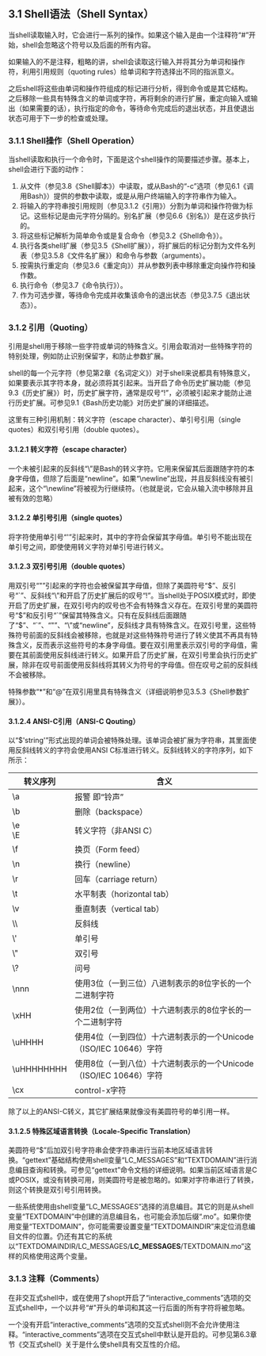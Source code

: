 ## 3.1 Shell语法（Shell Syntax）

当shell读取输入时，它会进行一系列的操作。如果这个输入是由一个注释符“#”开始，shell会忽略这个符号以及后面的所有内容。

如果输入的不是注释，粗略的讲，shell会读取这行输入并将其分为单词和操作符，利用引用规则（quoting rules）给单词和字符选择出不同的指派意义。

之后shell将这些由单词和操作符组成的标记进行分析，得到命令或是其它结构。之后移除一些具有特殊含义的单词或字符，再将剩余的进行扩展，重定向输入或输出（如果需要的话），执行指定的命令，等待命令完成后的退出状态，并且使退出状态可用于下一步的检查或处理。

### 3.1.1 Shell操作（Shell Operation）

当shell读取和执行一个命令时，下面是这个shell操作的简要描述步骤。基本上，shell会进行下面的动作：

1. 从文件（参见3.8《Shell脚本》）中读取，或从Bash的“-c”选项（参见6.1《调用Bash》）提供的参数中读取，或是从用户终端输入的字符串作为输入。
2. 将输入的字符串按引用规则（参见3.1.2《引用》）分割为单词和操作符做为标记。这些标记是由元字符分隔的。别名扩展（参见6.6《别名》）是在这步执行的。
3. 将这些标记解析为简单命令或是复合命令（参见3.2《Shell命令》）。
4. 执行各类shell扩展（参见3.5《Shell扩展》），将扩展后的标记分割为文件名列表（参见3.5.8《文件名扩展》）和命令与参数（arguments）。
5. 按需执行重定向（参见3.6《重定向》）并从参数列表中移除重定向操作符和操作数。
6. 执行命令（参见3.7《命令执行》）。
7. 作为可选步骤，等待命令完成并收集该命令的退出状态（参见3.7.5《退出状态》）。

### 3.1.2 引用（Quoting）

引用是shell用于移除一些字符或单词的特殊含义。引用会取消对一些特殊字符的特别处理，例如防止识别保留字，和防止参数扩展。

shell的每一个元字符（参见第2章《名词定义》）对于shell来说都具有特殊意义，如果要表示其字符本身，就必须将其引起来。当开启了命令历史扩展功能（参见9.3《历史扩展》）时，历史扩展字符，通常是叹号“!”，必须被引起来才能防止进行历史扩展。可参见9.1《Bash历史功能》对历史扩展的详细描述。

这里有三种引用机制：转义字符（escape character）、单引号引用（single quotes）和双引号引用（double quotes）。

#### 3.1.2.1 转义字符（escape character）

一个未被引起来的反斜线“\”是Bash的转义字符。它用来保留其后面跟随字符的本身字母值，但除了后面是“newline”。如果“\newline”出现，并且反斜线没有被引起来，这个“\newline”将被视为行继续符。（也就是说，它会从输入流中移除并且被有效的忽略）

#### 3.1.2.2 单引号引用（single quotes）

将字符使用单引号“'”引起来时，其中的字符会保留其字母值。单引号不能出现在单引号之间，即使使用转义字符对单引号进行转义。

#### 3.1.2.3 双引号引用（double quotes）

用双引号“"”引起来的字符也会被保留其字母值，但除了美圆符号“\$”、反引号“\`”、反斜线“\”和开启了历史扩展后的叹号“!”。当shell处于POSIX模式时，即使开启了历史扩展，在双引号内的叹号也不会有特殊含义存在。在双引号里的美圆符号“\$”和反引号“\`”保留其特殊含义。只有在反斜线后面跟随了“$”、“`”、“"”、“\”或“newline”，反斜线才具有特殊含义。在双引号里，这些特殊符号前面的反斜线会被移除，也就是对这些特殊符号进行了转义使其不再具有特殊含义，反而表示这些符号的本身字母值。要在双引用里表示双引号的字母值，需要在其前面使用反斜线进行转义。如果开启了历史扩展，在双引号里会执行历史扩展，除非在叹号前面使用反斜线将其转义为符号的字母值。但在叹号之前的反斜线不会被移除。

特殊参数“*”和“@”在双引用里具有特殊含义（详细说明参见3.5.3《Shell参数扩展》）。

#### 3.1.2.4 ANSI-C引用（ANSI-C Qouting）

以“$'string'”形式出现的单词会被特殊处理。该单词会被扩展为字符串，其里面使用反斜线转义的字符会使用ANSI C标准进行转义。反斜线转义的字符序列，如下所示：

转义序列 | 含义
---|---
\a | 报警 即“铃声”
\b | 删除（backspace）
\e<br>\E | 转义字符（非ANSI C）
\f | 换页（Form feed）
\n | 换行（newline）
\r | 回车（carriage return）
\t | 水平制表（horizontal tab）
\v | 垂直制表（vertical tab）
\\\\ | 反斜线
\\\' | 单引号
\\\" | 双引号
\\\? | 问号
\nnn | 使用3位（一到三位）八进制表示的8位字长的一个二进制字符
\xHH | 使用2位（一到两位）十六进制表示的8位字长的一个二进制字符
\uHHHH | 使用4位（一到四位）十六进制表示的一个Unicode（ISO/IEC 10646）字符
\uHHHHHHHH | 使用8位（一到八位）十六进制表示的一个Unicode（ISO/IEC 10646）字符
\cx | control-x字符

除了以上的ANSI-C转义，其它扩展结果就像没有美圆符号的单引用一样。

#### 3.1.2.5 特殊区域语言转换（Locale-Specific Translation）

美圆符号“$”后加双引号字符串会使字符串进行当前本地区域语言转换。“gettext”基础结构使用shell变量“LC_MESSAGES”和“TEXTDOMAIN”进行消息编目查询和转换。可参见“gettext”命令文档的详细说明。如果当前区域语言是C或POSIX，或没有转换可用，则美圆符号是被忽略的。如果对字符串进行了转换，则这个转换是双引号引用转换。

一些系统使用由shell变量“LC_MESSAGES”选择的消息编目。其它的则是从shell变量“TEXTDOMAIN”中创建的消息编目名，也可能会添加后缀“.mo”。如果你使用变量“TEXTDOMAIN”，你可能需要设置变量“TEXTDOMAINDIR”来定位消息编目文件的位置。仍还有其它的系统以“TEXTDOMAINDIR/LC_MESSAGES/**LC_MESSAGES**/TEXTDOMAIN.mo”这样的风格使用这两个变量。

### 3.1.3 注释（Comments）

在非交互式shell中，或在使用了shopt开启了“interactive_comments”选项的交互式shell中，一个以井号“#"开头的单词和其这一行后面的所有字符将被忽略。

一个没有开启“interactive_comments”选项的交互式shell则不会允许使用注释。“interactive_comments”选项在交互式shell中默认是开启的。可参见第6.3章节《交互式shell》关于是什么使shell具有交互性的介绍。